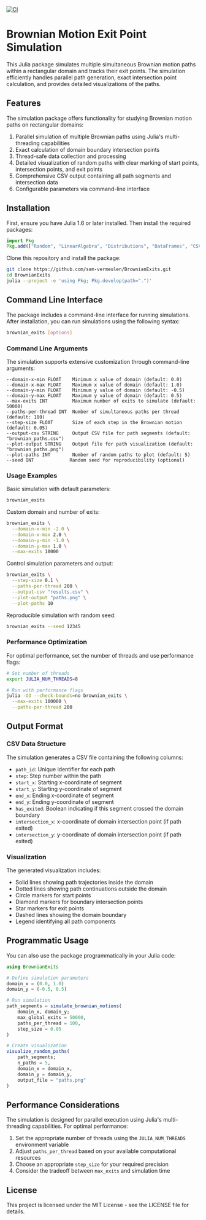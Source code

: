 [![CI](https://github.com/sam-vermeulen/BrownianExits.jl/actions/workflows/CI.yml/badge.svg)](https://github.com/sam-vermeulen/BrownianExits.jl/actions/workflows/CI.yml)

# Brownian Motion Exit Point Simulation

This Julia package simulates multiple simultaneous Brownian motion paths within a rectangular domain and tracks their exit points. The simulation efficiently handles parallel path generation, exact intersection point calculation, and provides detailed visualizations of the paths.

## Features

The simulation package offers functionality for studying Brownian motion paths on rectangular domains:

1. Parallel simulation of multiple Brownian paths using Julia's multi-threading capabilities
2. Exact calculation of domain boundary intersection points
3. Thread-safe data collection and processing
4. Detailed visualization of random paths with clear marking of start points, intersection points, and exit points
5. Comprehensive CSV output containing all path segments and intersection data
6. Configurable parameters via command-line interface

## Installation

First, ensure you have Julia 1.6 or later installed. Then install the required packages:

```julia
import Pkg
Pkg.add(["Random", "LinearAlgebra", "Distributions", "DataFrames", "CSV", "Plots", "ArgParse"])
```

Clone this repository and install the package:

```bash
git clone https://github.com/sam-vermeulen/BrownianExits.git
cd BrownianExits
julia --project -e 'using Pkg; Pkg.develop(path=".")'
```

## Command Line Interface

The package includes a command-line interface for running simulations. After installation, you can run simulations using the following syntax:

```bash
brownian_exits [options]
```

### Command Line Arguments

The simulation supports extensive customization through command-line arguments:

```
--domain-x-min FLOAT    Minimum x value of domain (default: 0.0)
--domain-x-max FLOAT    Maximum x value of domain (default: 1.0)
--domain-y-min FLOAT    Minimum y value of domain (default: -0.5)
--domain-y-max FLOAT    Maximum y value of domain (default: 0.5)
--max-exits INT         Maximum number of exits to simulate (default: 50000)
--paths-per-thread INT  Number of simultaneous paths per thread (default: 100)
--step-size FLOAT       Size of each step in the Brownian motion (default: 0.05)
--output-csv STRING     Output CSV file for path segments (default: "brownian_paths.csv")
--plot-output STRING    Output file for path visualization (default: "brownian_paths.png")
--plot-paths INT        Number of random paths to plot (default: 5)
--seed INT             Random seed for reproducibility (optional)
```

### Usage Examples

Basic simulation with default parameters:
```bash
brownian_exits
```

Custom domain and number of exits:
```bash
brownian_exits \
  --domain-x-min -2.0 \
  --domain-x-max 2.0 \
  --domain-y-min -1.0 \
  --domain-y-max 1.0 \
  --max-exits 10000
```

Control simulation parameters and output:
```bash
brownian_exits \
  --step-size 0.1 \
  --paths-per-thread 200 \
  --output-csv "results.csv" \
  --plot-output "paths.png" \
  --plot-paths 10
```

Reproducible simulation with random seed:
```bash
brownian_exits --seed 12345
```

### Performance Optimization

For optimal performance, set the number of threads and use performance flags:

```bash
# Set number of threads
export JULIA_NUM_THREADS=8

# Run with performance flags
julia -O3 --check-bounds=no brownian_exits \
  --max-exits 100000 \
  --paths-per-thread 200
```

## Output Format

### CSV Data Structure

The simulation generates a CSV file containing the following columns:

- `path_id`: Unique identifier for each path
- `step`: Step number within the path
- `start_x`: Starting x-coordinate of segment
- `start_y`: Starting y-coordinate of segment
- `end_x`: Ending x-coordinate of segment
- `end_y`: Ending y-coordinate of segment
- `has_exited`: Boolean indicating if this segment crossed the domain boundary
- `intersection_x`: x-coordinate of domain intersection point (if path exited)
- `intersection_y`: y-coordinate of domain intersection point (if path exited)

### Visualization

The generated visualization includes:
- Solid lines showing path trajectories inside the domain
- Dotted lines showing path continuations outside the domain
- Circle markers for start points
- Diamond markers for boundary intersection points
- Star markers for exit points
- Dashed lines showing the domain boundary
- Legend identifying all path components

## Programmatic Usage

You can also use the package programmatically in your Julia code:

```julia
using BrownianExits

# Define simulation parameters
domain_x = (0.0, 1.0)
domain_y = (-0.5, 0.5)

# Run simulation
path_segments = simulate_brownian_motions(
    domain_x, domain_y;
    max_global_exits = 50000,
    paths_per_thread = 100,
    step_size = 0.05
)

# Create visualization
visualize_random_paths(
    path_segments;
    n_paths = 5,
    domain_x = domain_x,
    domain_y = domain_y,
    output_file = "paths.png"
)
```

## Performance Considerations

The simulation is designed for parallel execution using Julia's multi-threading capabilities. For optimal performance:

1. Set the appropriate number of threads using the `JULIA_NUM_THREADS` environment variable
2. Adjust `paths_per_thread` based on your available computational resources
3. Choose an appropriate `step_size` for your required precision
4. Consider the tradeoff between `max_exits` and simulation time

## License

This project is licensed under the MIT License - see the LICENSE file for details.